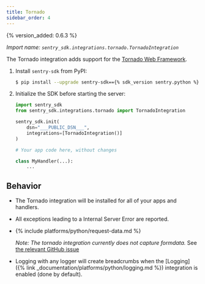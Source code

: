 ```yaml
---
title: Tornado
sidebar_order: 4
---
```


{% version_added: 0.6.3 %}

<!-- WIZARD -->
*Import name: `sentry_sdk.integrations.tornado.TornadoIntegration`*

The Tornado integration adds support for the [Tornado Web Framework](https://www.tornadoweb.org/).

1. Install `sentry-sdk` from PyPI:

    ```bash
    $ pip install --upgrade sentry-sdk=={% sdk_version sentry.python %}
    ```

2.  Initialize the SDK before starting the server:

    ```python
    import sentry_sdk
    from sentry_sdk.integrations.tornado import TornadoIntegration
    
    sentry_sdk.init(
        dsn="___PUBLIC_DSN___",
        integrations=[TornadoIntegration()]
    )

    # Your app code here, without changes

    class MyHandler(...):
        ...
    ```

<!-- ENDWIZARD -->

## Behavior

* The Tornado integration will be installed for all of your apps and handlers.

* All exceptions leading to a Internal Server Error are reported.

* {% include platforms/python/request-data.md %}

  *Note: The tornado integration currently does not capture formdata.* See [the
  relevant GitHub issue](https://github.com/getsentry/sentry-python/issues/221)

* Logging with any logger will create breadcrumbs when
  the [Logging]({% link _documentation/platforms/python/logging.md %})
  integration is enabled (done by default).
